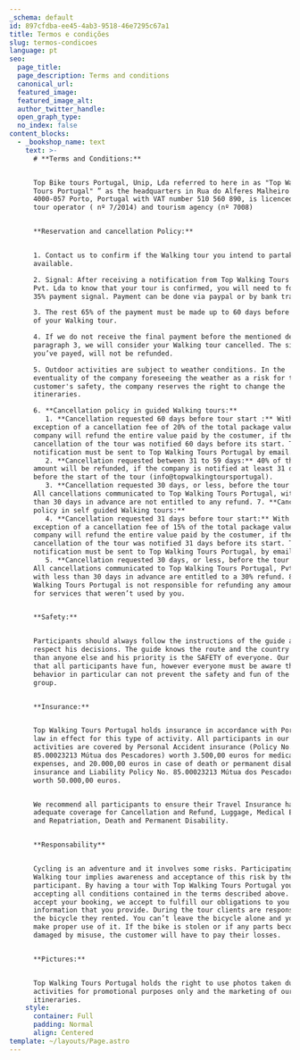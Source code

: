 ```yaml
---
_schema: default
id: 897cfdba-ee45-4ab3-9518-46e7295c67a1
title: Termos e condições
slug: termos-condicoes
language: pt
seo:
  page_title:
  page_description: Terms and conditions
  canonical_url:
  featured_image:
  featured_image_alt:
  author_twitter_handle:
  open_graph_type:
  no_index: false
content_blocks:
  - _bookshop_name: text
    text: >-
      # **Terms and Conditions:**


      Top Bike tours Portugal, Unip, Lda referred to here in as "Top Walking
      Tours Portugal" ” as the headquarters in Rua do Alferes Malheiro 139,
      4000-057 Porto, Portugal with VAT number 510 560 890, is licenced to be a
      tour operator ( nº 7/2014) and tourism agency (nº 7008)


      **Reservation and cancellation Policy:**


      1. Contact us to confirm if the Walking tour you intend to partake is
      available.

      2. Signal: After receiving a notification from Top Walking Tours Portugal,
      Pvt. Lda to know that your tour is confirmed, you will need to forward a
      35% payment signal. Payment can be done via paypal or by bank transfer.

      3. The rest 65% of the payment must be made up to 60 days before the start
      of your Walking tour.

      4. If we do not receive the final payment before the mentioned deadline in
      paragraph 3, we will consider your Walking tour cancelled. The signal
      you’ve payed, will not be refunded.

      5. Outdoor activities are subject to weather conditions. In the
      eventuality of the company foreseeing the weather as a risk for the
      customer's safety, the company reserves the right to change the
      itineraries.

      6. **Cancellation policy in guided Walking tours:**
         1. **Cancellation requested 60 days before tour start :** With the
      exception of a cancellation fee of 20% of the total package value, the
      company will refund the entire value paid by the costumer, if the
      cancellation of the tour was notified 60 days before its start. That
      notification must be sent to Top Walking Tours Portugal by email.
         2. **Cancellation requested between 31 to 59 days:** 40% of the total
      amount will be refunded, if the company is notified at least 31 days
      before the start of the tour (info@topwalkingtoursportugal).
         3. **Cancellation requested 30 days, or less, before the tour start:**
      All cancellations communicated to Top Walking Tours Portugal, with less
      than 30 days in advance are not entitled to any refund. 7. **Cancellation
      policy in self guided Walking tours:**
         4. **Cancellation requested 31 days before tour start:** With the
      exception of a cancellation fee of 15% of the total package value, the
      company will refund the entire value paid by the costumer, if the
      cancellation of the tour was notified 31 days before its start. That
      notification must be sent to Top Walking Tours Portugal, by email..
         5. **Cancellation requested 30 days, or less, before the tour start:**
      All cancellations communicated to Top Walking Tours Portugal, Pvt. Lda,
      with less than 30 days in advance are entitled to a 30% refund. 8. Top
      Walking Tours Portugal is not responsible for refunding any amount paid
      for services that weren’t used by you.


      **Safety:**


      Participants should always follow the instructions of the guide and
      respect his decisions. The guide knows the route and the country better
      than anyone else and his priority is the SAFETY of everyone. Our aim is
      that all participants have fun, however everyone must be aware that their
      behavior in particular can not prevent the safety and fun of the whole
      group.


      **Insurance:**


      Top Walking Tours Portugal holds insurance in accordance with Portuguese
      law in effect for this type of activity. All participants in our guided
      activities are covered by Personal Accident insurance (Policy No.
      85.00023213 Mútua dos Pescadores) worth 3.500,00 euros for medical
      expenses, and 20.000,00 euros in case of death or permanent disability
      insurance and Liability Policy No. 85.00023213 Mútua dos Pescadores )
      worth 50.000,00 euros.


      We recommend all participants to ensure their Travel Insurance has
      adequate coverage for Cancellation and Refund, Luggage, Medical Expenses
      and Repatriation, Death and Permanent Disability.


      **Responsability**


      Cycling is an adventure and it involves some risks. Participating in a
      Walking tour implies awareness and acceptance of this risk by the
      participant. By having a tour with Top Walking Tours Portugal you are
      accepting all conditions contained in the terms described above. When we
      accept your booking, we accept to fulfill our obligations to you and other
      information that you provide. During the tour clients are responsible for
      the bicycle they rented. You can’t leave the bicycle alone and you must
      make proper use of it. If the bike is stolen or if any parts become
      damaged by misuse, the customer will have to pay their losses.


      **Pictures:**


      Top Walking Tours Portugal holds the right to use photos taken during
      activities for promotional purposes only and the marketing of our
      itineraries.
    style:
      container: Full
      padding: Normal
      align: Centered
template: ~/layouts/Page.astro
---
```

